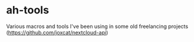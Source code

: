 # ah-tools
Various macros and tools I've been using in some old freelancing projects (https://github.com/joxcat/nextcloud-api)
